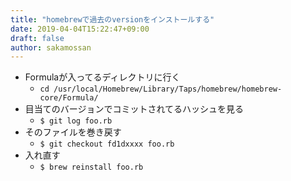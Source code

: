 ```yaml
---
title: "homebrewで過去のversionをインストールする"
date: 2019-04-04T15:22:47+09:00
draft: false
author: sakamossan
---
```



- Formulaが入ってるディレクトリに行く
    - `cd /usr/local/Homebrew/Library/Taps/homebrew/homebrew-core/Formula/`
- 目当てのバージョンでコミットされてるハッシュを見る
    - `$ git log foo.rb`
- そのファイルを巻き戻す
    - `$ git checkout fd1dxxxx foo.rb`
- 入れ直す
    - `$ brew reinstall foo.rb`

